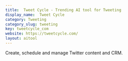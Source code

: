 ```yaml
---
title:  Tweet Cycle - Trending AI tool for Tweeting
display_name:  Tweet Cycle
category: Tweeting
category_slug: tweeting
key: tweetcycle_com
website: https://tweetcycle.com/
layout: aitool
---
```


Create, schedule and manage Twitter content and CRM.
